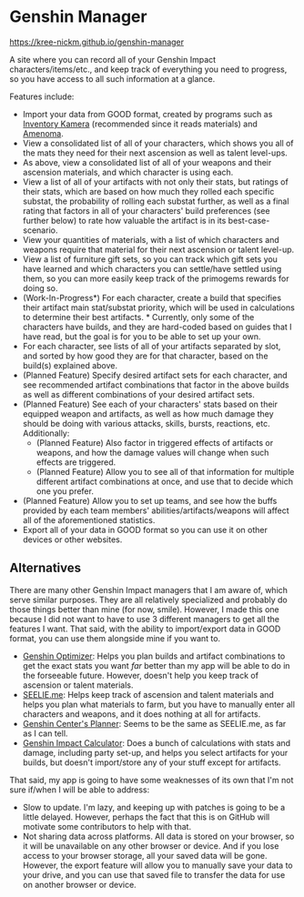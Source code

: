 # Genshin Manager
https://kree-nickm.github.io/genshin-manager

A site where you can record all of your Genshin Impact characters/items/etc., and keep track of everything you need to progress, so you have access to all such information at a glance.

Features include:
* Import your data from GOOD format, created by programs such as [Inventory Kamera](https://github.com/Andrewthe13th/Inventory_Kamera) (recommended since it reads materials) and [Amenoma](https://github.com/daydreaming666/Amenoma).
* View a consolidated list of all of your characters, which shows you all of the mats they need for their next ascension as well as talent level-ups.
* As above, view a consolidated list of all of your weapons and their ascension materials, and which character is using each.
* View a list of all of your artifacts with not only their stats, but ratings of their stats, which are based on how much they rolled each specific substat, the probability of rolling each substat further, as well as a final rating that factors in all of your characters' build preferences (see further below) to rate how valuable the artifact is in its best-case-scenario.
* View your quantities of materials, with a list of which characters and weapons require that material for their next ascension or talent level-up.
* View a list of furniture gift sets, so you can track which gift sets you have learned and which characters you can settle/have settled using them, so you can more easily keep track of the primogems rewards for doing so.
* (Work-In-Progress*) For each character, create a build that specifies their artifact main stat/substat priority, which will be used in calculations to determine their best artifacts. * Currently, only some of the characters have builds, and they are hard-coded based on guides that I have read, but the goal is for you to be able to set up your own.
* For each character, see lists of all of your artifacts separated by slot, and sorted by how good they are for that character, based on the build(s) explained above.
* (Planned Feature) Specify desired artifact sets for each character, and see recommended artifact combinations that factor in the above builds as well as different combinations of your desired artifact sets.
* (Planned Feature) See each of your characters' stats based on their equipped weapon and artifacts, as well as how much damage they should be doing with various attacks, skills, bursts, reactions, etc. Additionally:
  * (Planned Feature) Also factor in triggered effects of artifacts or weapons, and how the damage values will change when such effects are triggered.
  * (Planned Feature) Allow you to see all of that information for multiple different artifact combinations at once, and use that to decide which one you prefer.
* (Planned Feature) Allow you to set up teams, and see how the buffs provided by each team members' abilities/artifacts/weapons will affect all of the aforementioned statistics.
* Export all of your data in GOOD format so you can use it on other devices or other websites.

## Alternatives
There are many other Genshin Impact managers that I am aware of, which serve similar purposes. They are all relatively specialized and probably do those things better than mine (for now, smile). However, I made this one because I did not want to have to use 3 different managers to get all the features I want. That said, with the ability to import/export data in GOOD format, you can use them alongside mine if you want to.
* [Genshin Optimizer](https://frzyc.github.io/genshin-optimizer): Helps you plan builds and artifact combinations to get the exact stats you want *far* better than my app will be able to do in the forseeable future. However, doesn't help you keep track of ascension or talent materials.
* [SEELIE.me](https://seelie.me): Helps keep track of ascension and talent materials and helps you plan what materials to farm, but you have to manually enter all characters and weapons, and it does nothing at all for artifacts.
* [Genshin Center's Planner](https://genshin-center.com/planner): Seems to be the same as SEELIE.me, as far as I can tell.
* [Genshin Impact Calculator](https://genshin.aspirine.su/): Does a bunch of calculations with stats and damage, including party set-up, and helps you select artifacts for your builds, but doesn't import/store any of your stuff except for artifacts.

That said, my app is going to have some weaknesses of its own that I'm not sure if/when I will be able to address:
* Slow to update. I'm lazy, and keeping up with patches is going to be a little delayed. However, perhaps the fact that this is on GitHub will motivate some contributors to help with that.
* Not sharing data across platforms. All data is stored on your browser, so it will be unavailable on any other browser or device. And if you lose access to your browser storage, all your saved data will be gone. However, the export feature will allow you to manually save your data to your drive, and you can use that saved file to transfer the data for use on another browser or device.
